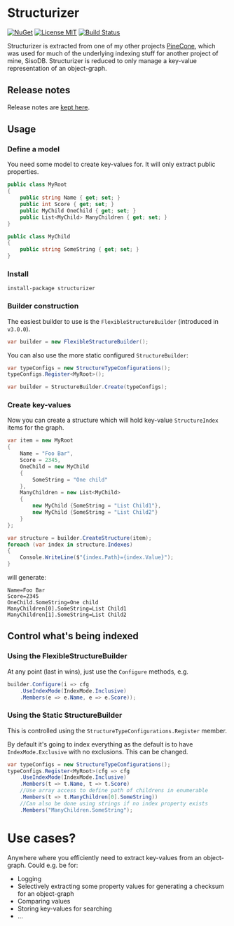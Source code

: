 # Structurizer
[![NuGet](https://img.shields.io/nuget/v/structurizer.svg?cacheSeconds=3600)](https://www.nuget.org/packages/structurizer)
[![License MIT](https://img.shields.io/badge/License-MIT-blue.svg)](https://choosealicense.com/licenses/mit/)
[![Build Status](https://dev.azure.com/danielwertheim/structurizer/_apis/build/status/danielwertheim.structurizer-CI?branchName=master)](https://dev.azure.com/danielwertheim/structurizer/_build/latest?definitionId=31&branchName=master)

Structurizer is extracted from one of my other projects [PineCone](https://github.com/danielwertheim/pinecone), which was used for much of the underlying indexing stuff for another project of mine, SisoDB. Structurizer is reduced to only manage a key-value representation of an object-graph.

## Release notes
Release notes are [kept here](ReleaseNotes.md).

## Usage
### Define a model
You need some model to create key-values for. It will only extract public properties.

```csharp
public class MyRoot
{
    public string Name { get; set; }
    public int Score { get; set; }
    public MyChild OneChild { get; set; }
    public List<MyChild> ManyChildren { get; set; }
}

public class MyChild
{
    public string SomeString { get; set; }
}
```

### Install

```
install-package structurizer
```

### Builder construction
The easiest builder to use is the `FlexibleStructureBuilder` (introduced in `v3.0.0`).

```csharp
var builder = new FlexibleStructureBuilder();
```

You can also use the more static configured `StructureBuilder`:

```csharp
var typeConfigs = new StructureTypeConfigurations();
typeConfigs.Register<MyRoot>();

var builder = StructureBuilder.Create(typeConfigs);
```

### Create key-values
Now you can create a structure which will hold key-value `StructureIndex` items for the graph.

```csharp
var item = new MyRoot
{
    Name = "Foo Bar",
    Score = 2345,
    OneChild = new MyChild
    {
        SomeString = "One child"
    },
    ManyChildren = new List<MyChild>
    {
        new MyChild {SomeString = "List Child1"},
        new MyChild {SomeString = "List Child2"}
    }
};

var structure = builder.CreateStructure(item);
foreach (var index in structure.Indexes)
{
    Console.WriteLine($"{index.Path}={index.Value}");
}
```

will generate:

```
Name=Foo Bar
Score=2345
OneChild.SomeString=One child
ManyChildren[0].SomeString=List Child1
ManyChildren[1].SomeString=List Child2
```

## Control what's being indexed

### Using the FlexibleStructureBuilder
At any point (last in wins), just use the `Configure` methods, e.g.

```csharp
builder.Configure(i => cfg
    .UseIndexMode(IndexMode.Inclusive)
    .Members(e => e.Name, e => e.Score));
```

### Using the Static StructureBuilder
This is controlled using the `StructureTypeConfigurations.Register` member.

By default it's going to index everything as the default is to have `IndexMode.Exclusive` with no exclusions. This can be changed.

```csharp
var typeConfigs = new StructureTypeConfigurations();
typeConfigs.Register<MyRoot>(cfg => cfg
    .UseIndexMode(IndexMode.Inclusive)
    .Members(t => t.Name, t => t.Score)
    //Use array access to define path of childrens in enumerable
    .Members(t => t.ManyChildren[0].SomeString))
    //Can also be done using strings if no index property exists
    .Members("ManyChildren.SomeString");
```

# Use cases?
Anywhere where you efficiently need to extract key-values from an object-graph. Could e.g. be for:

- Logging
- Selectively extracting some property values for generating a checksum for an object-graph
- Comparing values
- Storing key-values for searching
- ...
